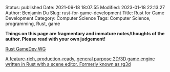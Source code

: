 Status: published
Date: 2021-09-18 18:07:55
Modified: 2023-01-18 22:13:27
Author: Benjamin Du
Slug: rust-for-game-development
Title: Rust for Game Development
Category: Computer Science
Tags: Computer Science, programming, Rust, game

**Things on this page are fragmentary and immature notes/thoughts of the author. Please read with your own judgement!**


[Rust GameDev WG](https://gamedev.rs/)

[A feature-rich, production-ready, general purpose 2D/3D game engine written in Rust with a scene editor. Formerly known as rg3d](https://crates.io/crates/fyrox)


